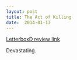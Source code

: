 ```yaml
---
layout: post
title: The Act of Killing 
date:  2014-01-13 
---
```

 
[LetterboxD review link](http://letterboxd.com/samarthbhaskar/film/the-act-of-killing/)

 Devastating.
